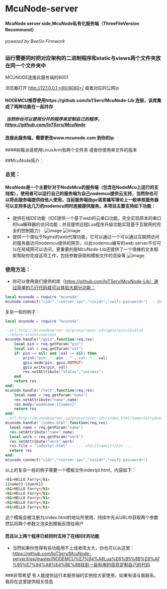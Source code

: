 # McuNode-server 
####  McuNode server side,McuNode私有化服务端（ThreeFileVersion Recommend）


###### powered by BeeGo Firmwork

### 运行需要同时把对应架构的二进制程序和static与views两个文件夹放在同一个文件夹中

MCUNODE连接此服务端的8001

浏览器打开 http://127.0.0.1:<80/8080>/ 或者对应的公网ip

#### NODEMCU推荐使用https://github.com/IoTServ/McuNode-Lib 连接，该库集成了两种功能在一起并存
#####  当然你也可以使用分开的程序来定制自己的程序，https://github.com/IoTServ/McuNode 
#### 连接此服务端，需要更改www.mcunode.com 到你的ip

####树莓派请使用LinuxArm和两个文件夹 或者你使用单文件的版本

##McuNode简介：
###  总览：
####  McuNode是一个主要针对于NodeMcu的服务端（包含在NodeMcu上运行的支持库），使用者可以运行自己的服务端为自己nodemcu提供云支持，当然你也可以将此服务端提供给他人使用，当前服务端由go语言编写理论上一般单核服务器可以支持多达几万的nodemcu同时连接提供服务。本项目主要支持如下功能：
* 提供在线IDE功能（IDE提供一个基于web的云串口功能，完全实现原本的串口的lua解释器的访问功能；并且提供远程Lua程序升级功能实现基于互联网的完全的控制能力）
![image](https://github.com/IoTServ/McuNode-server/blob/master/imgs/mcunode.png?raw=true)
![image](https://github.com/IoTServ/McuNode-server/blob/master/imgs/download.png?raw=true)
* 提供一个类似于Nginx的web代理功能，它可以通过一个可以通过互联网访问的服务器访问nodemcu提供的网页，以此nodemcu编写的web server不仅可以在局域网可以访问，更重要的是McuNode-Lib还提供了一个很棒的文本框架帮助你完成这项工作，包括参数获取和模板文件的渲染等
![image](https://github.com/IoTServ/McuNode-server/blob/master/imgs/webProxy.png?raw=true)

###  使用方法：
* 你可以使用我们提供的库（https://github.com/IoTServ/McuNode-Lib）通过简单的几行代码就可以体验大部分功能：
~~~Lua
local mcunode = require "mcunode"
mcunode.connect("<id>","<server-ip>","<ssid>","<wifi-password>")  --自定义ID和使用的服务器地址（域名或ip），然后就是连接的热点信息
~~~
复杂一些的例子：
~~~Lua
local mcunode = require "mcunode"

--url:http://mcunodeserver-ip/proxy/<your-id>/gpio?pin=1&val=0
--return:status=success
mcunode.handle("/gpio",function(req,res)
	local pin = req.getParam("pin")
	local val = req.getParam("val")
	if( pin ~= nil) and (val ~= nil) then
		print("pin: "..pin .." , val: " ..val)
		gpio.mode(pin, gpio.OUTPUT)
		gpio.write(pin, val)
		res.setAttribute("status","success")
	end
	return res
end)
mcunode.handle("/test",function(req,res)
	local name = req.getParam("name")
	res.setAttribute("name",name)
	res.body="wodename:{{name}}"
	return res
end)
--url:http://mcunodeserver-ip/proxy/<your-id>/index.html?name=farry&work=student
mcunode.handle("/index.html",function(req,res)
  local name = req.getParam("name")
  res.setAttribute("name",name)
  local work = req.getParam("work")
  res.setAttribute("work",work)
  res.file = "indextpl.html" -- ... <h1>{{name}}</h1> ...
  return res
end)
mcunode.connect("<id>","<server-ip>","<ssid>","<wifi-password>")
~~~
以上的复杂一些的例子需要一个模板文件indextpl.html，内容如下：
~~~Html
<h1>HELLO Farry</h1>
{{name}}:{{work}}
<h1>HELLO Farry</h1>
<h1>HELLO Farry</h1>
<h1>HELLO Farry</h1>
<h1>HELLO Farry</h1>
<h1>HELLO Farry</h1>
~~~
这个模板会被注册为/index.html的地址所使用，持续中先从URL中获取两个参数然后将两个参数又渲染到模板反馈给用户
####  而且以上两个程序已经同时支持了在线IDE的功能

* 当然如果你觉得有些功能用不上或者库太大，你也可以从这里：https://github.com/IoTServ/McuNode-server/tree/master/NODEMCU%E7%94%A8Lua%E6%B5%8B%E8%AF%95%E7%94%A8%E4%BE%8B找到一些有用的信息定制自己的代码

###非常希望 有人能提供运行本服务端的实例给大家使用，如果有请与我联系，我将在这里提供相关信息
